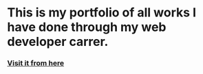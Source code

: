 # This is my portfolio of all works I have done through my web developer carrer.

### [Visit it from here](https://abdelhaqelamraoui.github.io/portfolio/)
